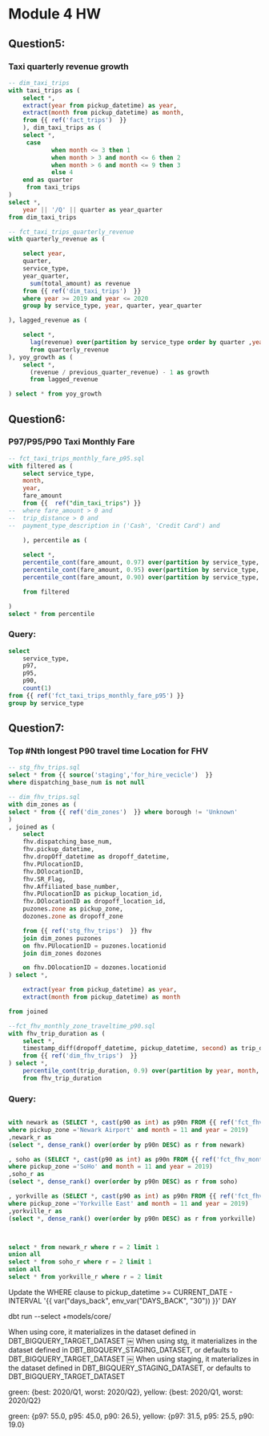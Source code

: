 # Module 4 HW

## Question5:
### Taxi quarterly revenue growth

``` sql
-- dim_taxi_trips
with taxi_trips as (
	select *,
	extract(year from pickup_datetime) as year,
	extract(month from pickup_datetime) as month,
	from {{ ref('fact_trips')  }}
	), dim_taxi_trips as (
	select *,
	 case 
			when month <= 3 then 1
			when month > 3 and month <= 6 then 2
			when month > 6 and month <= 9 then 3
			else 4
	end as quarter
	 from taxi_trips
)
select *,
	year || '/Q' || quarter as year_quarter
from dim_taxi_trips

-- fct_taxi_trips_quarterly_revenue
with quarterly_revenue as (

    select year,
    quarter,
    service_type,
    year_quarter, 
      sum(total_amount) as revenue
    from {{ ref('dim_taxi_trips')  }}
    where year >= 2019 and year <= 2020
    group by service_type, year, quarter, year_quarter

), lagged_revenue as (

    select *,
      lag(revenue) over(partition by service_type order by quarter ,year) as previous_quarter_revenue
      from quarterly_revenue
), yoy_growth as (
    select *,
      (revenue / previous_quarter_revenue) - 1 as growth
      from lagged_revenue

) select * from yoy_growth

```
## Question6:
### P97/P95/P90 Taxi Monthly Fare 

``` sql
-- fct_taxi_trips_monthly_fare_p95.sql
with filtered as (
	select service_type,
	month,
	year,
	fare_amount
	from {{  ref("dim_taxi_trips") }}
--	where fare_amount > 0 and
--	trip_distance > 0 and 
--	payment_type_description in ('Cash', 'Credit Card') and

	), percentile as (
	
	select *,
	percentile_cont(fare_amount, 0.97) over(partition by service_type, year, month) as p97,
	percentile_cont(fare_amount, 0.95) over(partition by service_type, year, month) as p95,
	percentile_cont(fare_amount, 0.90) over(partition by service_type, year, month) as p90

	from filtered

)
select * from percentile
```

### Query:

``` sql
select 
    service_type,
    p97,
    p95,
    p90,
    count(1)
from {{ ref('fct_taxi_trips_monthly_fare_p95') }}
group by service_type

```

## Question7:
### Top #Nth longest P90 travel time Location for FHV

``` sql
-- stg_fhv_trips.sql
select * from {{ source('staging','for_hire_vecicle')  }}
where dispatching_base_num is not null

-- dim_fhv_trips.sql
with dim_zones as (
select * from {{ ref('dim_zones')  }} where borough != 'Unknown'
)
, joined as (
    select  
    fhv.dispatching_base_num,
    fhv.pickup_datetime,
    fhv.dropOff_datetime as dropoff_datetime,
    fhv.PUlocationID,
    fhv.DOlocationID,
    fhv.SR_Flag,
    fhv.Affiliated_base_number,
    fhv.PUlocationID as pickup_location_id,
    fhv.DOlocationID as dropoff_location_id,
    puzones.zone as pickup_zone,
    dozones.zone as dropoff_zone

    from {{ ref('stg_fhv_trips')  }} fhv
    join dim_zones puzones
    on fhv.PUlocationID = puzones.locationid 
    join dim_zones dozones

    on fhv.DOlocationID = dozones.locationid
) select *,

    extract(year from pickup_datetime) as year,
    extract(month from pickup_datetime) as month

from joined

--fct_fhv_monthly_zone_traveltime_p90.sql
with fhv_trip_duration as (
    select *,
    timestamp_diff(dropoff_datetime, pickup_datetime, second) as trip_duration
    from {{ ref('dim_fhv_trips')  }}
) select *,
    percentile_cont(trip_duration, 0.9) over(partition by year, month, pickup_location_id, dropoff_location_id) as p90
    from fhv_trip_duration

```

### Query:

``` sql

with newark as (SELECT *, cast(p90 as int) as p90n FROM {{ ref('fct_fhv_monthly_zone_traveltime_p90')  }}
where pickup_zone ='Newark Airport' and month = 11 and year = 2019) 
,newark_r as
(select *, dense_rank() over(order by p90n DESC) as r from newark)

, soho as (SELECT *, cast(p90 as int) as p90n FROM {{ ref('fct_fhv_monthly_zone_traveltime_p90')  }}
where pickup_zone ='SoHo' and month = 11 and year = 2019) 
,soho_r as
(select *, dense_rank() over(order by p90n DESC) as r from soho)

, yorkville as (SELECT *, cast(p90 as int) as p90n FROM {{ ref('fct_fhv_monthly_zone_traveltime_p90')  }}
where pickup_zone ='Yorkville East' and month = 11 and year = 2019) 
,yorkville_r as
(select *, dense_rank() over(order by p90n DESC) as r from yorkville)



select * from newark_r where r = 2 limit 1
union all
select * from soho_r where r = 2 limit 1
union all
select * from yorkville_r where r = 2 limit 

```

Update the WHERE clause to pickup_datetime >= CURRENT_DATE - INTERVAL '{{ var("days_back", env_var("DAYS_BACK", "30")) }}' DAY

dbt run --select +models/core/

When using core, it materializes in the dataset defined in DBT_BIGQUERY_TARGET_DATASET
￼
When using stg, it materializes in the dataset defined in DBT_BIGQUERY_STAGING_DATASET, or defaults to DBT_BIGQUERY_TARGET_DATASET
￼
When using staging, it materializes in the dataset defined in DBT_BIGQUERY_STAGING_DATASET, or defaults to DBT_BIGQUERY_TARGET_DATASET

green: {best: 2020/Q1, worst: 2020/Q2}, yellow: {best: 2020/Q1, worst: 2020/Q2}

green: {p97: 55.0, p95: 45.0, p90: 26.5}, yellow: {p97: 31.5, p95: 25.5, p90: 19.0}

